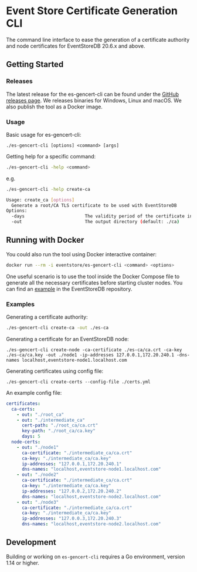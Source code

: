 # Event Store Certificate Generation CLI

The command line interface to ease the generation of a certificate authority and node certificates for EventStoreDB 20.6.x and above.

## Getting Started

### Releases
The latest release for the es-gencert-cli can be found under the [GitHub releases page](https://github.com/EventStore/es-gencert-cli/releases).
We releases binaries for Windows, Linux and macOS. We also publish the tool as a Docker image.

### Usage

Basic usage for es-gencert-cli:
```
./es-gencert-cli [options] <command> [args]
```

Getting help for a specific command:

```bash
./es-gencert-cli -help <command>
```
e.g.

```bash
./es-gencert-cli -help create-ca

Usage: create_ca [options]
  Generate a root/CA TLS certificate to be used with EventStoreDB
Options:
  -days                       The validity period of the certificate in days (default: 5 years)
  -out                        The output directory (default: ./ca)
```

## Running with Docker

You could also run the tool using Docker interactive container:

```bash
docker run --rm -i eventstore/es-gencert-cli <command> <options>
```

One useful scenario is to use the tool inside the Docker Compose file to generate all the necessary certificates before starting cluster nodes. You can find an [example](https://github.com/EventStore/EventStore/blob/master/docker-compose.yml) in the EventStoreDB repository.

### Examples

Generating a certificate authority:

```bash
./es-gencert-cli create-ca -out ./es-ca
```

Generating a certificate for an EventStoreDB node:

```
./es-gencert-cli create-node -ca-certificate ./es-ca/ca.crt -ca-key ./es-ca/ca.key -out ./node1 -ip-addresses 127.0.0.1,172.20.240.1 -dns-names localhost,eventstore-node1.localhost.com
```

Generating certificates using config file:
```
./es-gencert-cli create-certs --config-file ./certs.yml
```

An example config file:
```yaml
certificates:
  ca-certs:
    - out: "./root_ca"
    - out: "./intermediate_ca"
      cert-path: "./root_ca/ca.crt"
      key-path: "./root_ca/ca.key"
      days: 5
  node-certs:
    - out: "./node1"
      ca-certificate: "./intermediate_ca/ca.crt"
      ca-key: "./intermediate_ca/ca.key"
      ip-addresses: "127.0.0.1,172.20.240.1"
      dns-names: "localhost,eventstore-node1.localhost.com"
    - out: "./node2"
      ca-certificate: "./intermediate_ca/ca.crt"
      ca-key: "./intermediate_ca/ca.key"
      ip-addresses: "127.0.0.2,172.20.240.2"
      dns-names: "localhost,eventstore-node2.localhost.com"
    - out: "./node3"
      ca-certificate: "./intermediate_ca/ca.crt"
      ca-key: "./intermediate_ca/ca.key"
      ip-addresses: "127.0.0.3,172.20.240.3"
      dns-names: "localhost,eventstore-node2.localhost.com"
```

## Development

Building or working on `es-gencert-cli` requires a Go environment, version 1.14 or higher.
